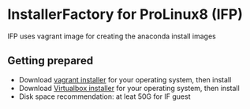 # InstallerFactory for ProLinux8 (IFP)
IFP uses vagrant image for creating the anaconda install images

## Getting prepared
- Download [vagrant installer](https://www.vagrantup.com/downloads) for your operating system, then install
- Download [Virtualbox installer](https://www.virtualbox.org/wiki/Downloads) for your operating system, then install
- Disk space recommendation: at leat 50G for IF guest
 
## 
